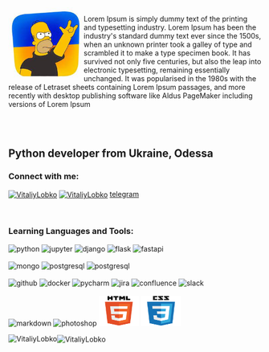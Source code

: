 <img src="header.png" align="left" width="150px"/>

Lorem Ipsum is simply dummy text of the printing and typesetting industry. Lorem Ipsum has been the industry's standard dummy text ever since the 1500s, when an unknown printer took a galley of type and scrambled it to make a type specimen book. It has survived not only five centuries, but also the leap into electronic typesetting, remaining essentially unchanged. It was popularised in the 1980s with the release of Letraset sheets containing Lorem Ipsum passages, and more recently with desktop publishing software like Aldus PageMaker including versions of Lorem Ipsum

<br clear="left"/>   


</br>

<h2 align="left">Python developer from Ukraine, Odessa </h2>

<h3 align="left">Connect with me:</h3>
<p align="left">
<a href="https://github.com/VitaliyLobko" target="blank"><img align="center" src="https://github.com/fluidicon.png" alt="VitaliyLobko" height="30" width="30" /></a>
<a href="https://www.linkedin.com/in/vitaliy-lobko-3541a74a/" target="blank"><img align="center" src="https://raw.githubusercontent.com/rahuldkjain/github-profile-readme-generator/master/src/images/icons/Social/linked-in-alt.svg" alt="VitaliyLobko" height="30" width="60" /></a>
<a href="https://t.me/MrLakin" target="blank">telegram</a>

</p>

</br>

<h3 align="left">Learning Languages and Tools:</h3>

<p align="left">
<div>
<img src="https://cdn.jsdelivr.net/gh/devicons/devicon/icons/python/python-original-wordmark.svg" alt="python" width="80" height="60"/> 
<img src="https://cdn.jsdelivr.net/gh/devicons/devicon/icons/jupyter/jupyter-original-wordmark.svg" alt="jupyter" width="80" height="60"/> 
<img src="https://cdn.jsdelivr.net/gh/devicons/devicon/icons/django/django-plain-wordmark.svg" alt="django" width="80" height="60"/> 
<img src="https://cdn.jsdelivr.net/gh/devicons/devicon/icons/flask/flask-original-wordmark.svg" alt="flask" width="80" height="60"/>
<img src="https://cdn.jsdelivr.net/gh/devicons/devicon/icons/fastapi/fastapi-original-wordmark.svg" alt="fastapi" width="80" height="60"/>
</div>
</br>
<div>
<img src="https://cdn.jsdelivr.net/gh/devicons/devicon/icons/mongodb/mongodb-original-wordmark.svg" alt="mongo" width="80" height="60"/>
<img src="https://cdn.jsdelivr.net/gh/devicons/devicon/icons/postgresql/postgresql-original-wordmark.svg" alt="postgresql" width="80" height="60"/>
<img src="https://cdn.jsdelivr.net/gh/devicons/devicon/icons/mysql/mysql-original-wordmark.svg" alt="postgresql" width="80" height="60"/>
</div>
</br>                                                                                                                                  
<div>
<img src="https://cdn.jsdelivr.net/gh/devicons/devicon/icons/github/github-original-wordmark.svg" alt="github" width="80" height="60"/>
<img src="https://cdn.jsdelivr.net/gh/devicons/devicon/icons/docker/docker-original-wordmark.svg" alt="docker" width=80" height="60"/>
<img src="https://cdn.jsdelivr.net/gh/devicons/devicon/icons/pycharm/pycharm-original.svg" alt="pycharm" width="80" height="60"/>
<img src="https://cdn.jsdelivr.net/gh/devicons/devicon/icons/jira/jira-original-wordmark.svg" alt="jira" width="80" height="60"/>
<img src="https://cdn.jsdelivr.net/gh/devicons/devicon/icons/confluence/confluence-original-wordmark.svg" alt="confluence" width="80" height="60"/>                   <img src="https://cdn.jsdelivr.net/gh/devicons/devicon/icons/slack/slack-original.svg" alt="slack" width="80" height="60"/>                                    
</div>                  
</br>
<div>
<img src="https://cdn.jsdelivr.net/gh/devicons/devicon/icons/markdown/markdown-original.svg" alt="markdown" width="80" height="60"/>
<img src="https://cdn.jsdelivr.net/gh/devicons/devicon/icons/photoshop/photoshop-line.svg" alt="photoshop" width="80" height="60"/> 
<img src="https://raw.githubusercontent.com/devicons/devicon/master/icons/html5/html5-original-wordmark.svg" alt="html5" width="80" height="60"/>  
<img src="https://raw.githubusercontent.com/devicons/devicon/master/icons/css3/css3-original-wordmark.svg" alt="css3" width="80" height="60"/>
</div>                                                                                                                                            
</p> 

<p><img align="left" src="https://github-readme-stats.vercel.app/api/top-langs?username=VitaliyLobko&show_icons=true&theme=dracula&locale=en&layout=compact" alt="VitaliyLobko" height="180" /></p>

<p><img align="center" src="https://github-readme-stats.vercel.app/api?username=VitaliyLobko&show_icons=true&theme=dracula&locale=en&hide_border=true" alt="VitaliyLobko" height="180"/></p>
